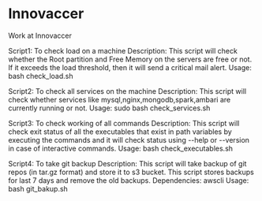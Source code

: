 # Innovaccer
Work at Innovaccer

Script1: To check load on a machine
Description: This script will check whether the Root partition and Free Memory on the servers are free or not. If it exceeds the load threshold, then it will send a critical mail alert.
Usage: bash check_load.sh

Script2: To check all services on the machine
Description: This script will check whether services like mysql,nginx,mongodb,spark,ambari are currently running or not.
Usage: sudo bash check_services.sh

Script3: To check working of all commands 
Description: This script will check exit status of all the executables that exist in path variables by executing the commands and it will check status using  --help or --version in case of interactive commands.
Usage: bash check_executables.sh

Script4: To take git backup 
Description: This script will take backup of git repos (in tar.gz format) and store it to s3 bucket. This script stores backups for last 7 days and remove the old backups.
Dependencies: awscli
Usage: bash git_bakup.sh
  
